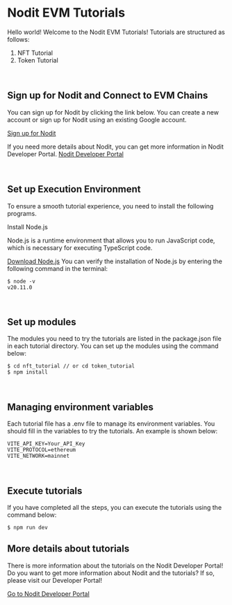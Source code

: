 # Nodit EVM Tutorials

Hello world! Welcome to the Nodit EVM Tutorials!
Tutorials are structured as follows:

1. NFT Tutorial
2. Token Tutorial

<br />

## Sign up for Nodit and Connect to EVM Chains

You can sign up for Nodit by clicking the link below. You can create a new account or sign up for Nodit using an existing Google account.

[Sign up for Nodit](https://id.lambda256.io/signup)

If you need more details about Nodit, you can get more information in Nodit Developer Portal.
[Nodit Developer Portal](https://developer.nodit.io/docs/nodit-overview)

<br />

## Set up Execution Environment

To ensure a smooth tutorial experience, you need to install the following programs.

Install Node.js

Node.js is a runtime environment that allows you to run JavaScript code, which is necessary for executing TypeScript code.

[Download Node.js](https://nodejs.org/en/download/package-manager/current)
You can verify the installation of Node.js by entering the following command in the terminal:

```
$ node -v
v20.11.0
```

<br />

## Set up modules

The modules you need to try the tutorials are listed in the package.json file in each tutorial directory. You can set up the modules using the command below:

```
$ cd nft_tutorial // or cd token_tutorial
$ npm install
```

<br />

## Managing environment variables

Each tutorial file has a .env file to manage its environment variables. You should fill in the variables to try the tutorials. An example is shown below:

```
VITE_API_KEY=Your_API_Key
VITE_PROTOCOL=ethereum
VITE_NETWORK=mainnet
```

<br />

## Execute tutorials

If you have completed all the steps, you can execute the tutorials using the command below:

```
$ npm run dev
```

## More details about tutorials

There is more information about the tutorials on the Nodit Developer Portal! Do you want to get more information about Nodit and the tutorials? If so, please visit our Developer Portal!

[Go to Nodit Developer Portal](https://developer.nodit.io/docs/nodit-overview)

